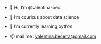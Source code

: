 - 👋 Hi, I’m @valentina-bec
- 👀 I’m courious about data science
- 🌱 I’m currently learning python

- 📫 mail me : valentina.becerra@gmail.com

<!---
valentina-bec/valentina-bec is a ✨ special ✨ repository because its `README.md` (this file) appears on your GitHub profile.
You can click the Preview link to take a look at your changes.
--->
